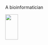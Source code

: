 A bioinformatician

<img src="https://fan-han.github.io/about/jumping_cat.gif" width="40" height="80" />

